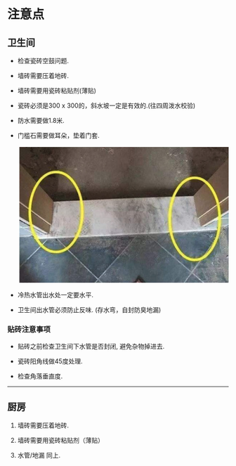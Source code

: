 # 注意点

## 卫生间
+ 检查瓷砖空鼓问题.
 
+ 墙砖需要压着地砖.

+ 墙砖需要用瓷砖粘贴剂(薄贴)

+ 瓷砖必须是300 x 300的，斜水坡一定是有效的.(往四周泼水校验)

+ 防水需要做1.8米.

+ 门槛石需要做耳朵，垫着门套.    
&ensp; &ensp; ![](./../resources/pictures/a.jpeg)

+ 冷热水管出水处一定要水平.
   
+ 卫生间出水管必须防止反味. (存水弯，自封防臭地漏)

 ### 贴砖注意事项
 + 贴砖之前检查卫生间下水管是否封闭, 避免杂物掉进去.
  
 + 瓷砖阳角线做45度处理.
 + 检查角落垂直度.
---

## 厨房
1. 墙砖需要压着地砖.

2. 墙砖需要用瓷砖粘贴剂（薄贴）

3. 水管/地漏 同上.
